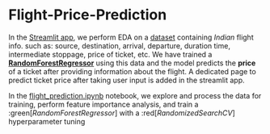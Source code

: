 # Flight-Price-Prediction

In the [Streamlit app](https://rukshar69-flight-price-predi-streamlit-flight-prediction-ch3wai.streamlit.app/), we perform EDA on a [dataset](https://github.com/rukshar69/Flight-Price-Prediction/blob/main/Flight%20Dataset/Data_Train.xlsx) containing *Indian* flight info. such as: source, destination,
arrival, departure, duration time, intermediate stoppage, price of ticket, etc. We have trained a **[RandomForestRegressor](https://scikit-learn.org/stable/modules/generated/sklearn.ensemble.RandomForestRegressor.html)** using this data and the model predicts the **price** of a ticket after providing information about the flight. A dedicated page to predict ticket price after taking user input is added in the streamlit app.

In the [flight_prediction.ipynb](https://github.com/rukshar69/Flight-Price-Prediction/blob/main/flight_prediction.ipynb) notebook, we explore and process the data for training, perform feature importance analysis, and train a :green[*RandomForestRegressor*] with a :red[*RandomizedSearchCV*] hyperparameter tuning

